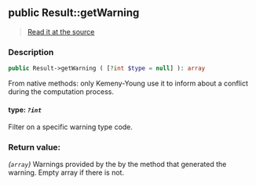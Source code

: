 ## public Result::getWarning

> [Read it at the source](https://github.com/julien-boudry/Condorcet/blob/master/src/Result.php#L280)

### Description    

```php
public Result->getWarning ( [?int $type = null] ): array
```

From native methods: only Kemeny-Young use it to inform about a conflict during the computation process.
    

#### **type:** *```?int```*   
Filter on a specific warning type code.    


### Return value:   

*(```array```)* Warnings provided by the by the method that generated the warning. Empty array if there is not.

